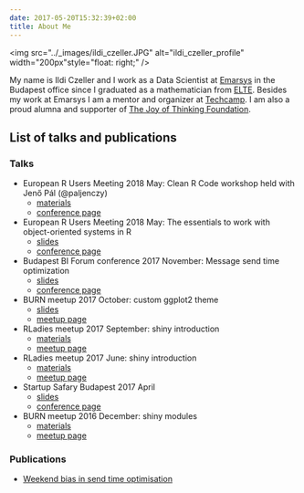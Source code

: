 ```yaml
---
date: 2017-05-20T15:32:39+02:00
title: About Me
---
```


<img src="../_images/ildi_czeller.JPG" alt="ildi_czeller_profile" width="200px"style="float: right;" /> 

My name is Ildi Czeller and I work as a Data Scientist at [Emarsys](https://www.emarsys.com/en-uk/) in the Budapest office since I graduated as a mathematician from [ELTE](https://www.elte.hu/en/). Besides my work at Emarsys I am a mentor and organizer at [Techcamp](http://techtabor.agondolkodasorome.hu/). I am also a proud alumna and supporter of [The Joy of Thinking Foundation](http://agondolkodasorome.hu/en/).

## List of talks and publications

### Talks

* European R Users Meeting 2018 May: Clean R Code workshop held with Jenő Pál (@paljenczy)
  * [materials](https://github.com/czeildi/erum-2018-clean-r-code)
  * [conference page](http://2018.erum.io/#talk-2-303)
* European R Users Meeting 2018 May: The essentials to work with object-oriented systems in R
  * [slides](https://github.com/czeildi/erum2018-oop-essentials)
  * [conference page](http://2018.erum.io/#talk-2-83)
* Budapest BI Forum conference 2017 November: Message send time optimization
    * [slides](https://github.com/czeildi/budapestbi-2017-slides)
    * [conference page](http://budapestbiforum.hu/2017/hu/eloadasok/making-email-campaigns-more-effective-send-time-optimization-czeller-ildiko-emarsys-technologies-kft/)
* BURN meetup 2017 October: custom ggplot2 theme
    * [slides](http://slides.com/czeildi/burn-custom-ggplot2-theme#/)
    * [meetup page](https://www.meetup.com/Budapest-Users-of-R-Network/events/243298698/)
* RLadies meetup 2017 September: shiny introduction
    * [materials](https://github.com/rladies/meetup-presentations_budapest)
    * [meetup page](https://www.meetup.com/R-Ladies-Budapest/events/242934542/)
* RLadies meetup 2017 June: shiny introduction
    * [materials](https://github.com/rladies/meetup-presentations_budapest)
    * [meetup page](https://www.meetup.com/R-Ladies-Budapest/events/240631884/)
* Startup Safary Budapest 2017 April
    * [slides](http://slides.com/czeildi/startup-safari-send-time-optimization#/)
    * [conference page](http://budapest.startupsafary.com/sessions/38409_szemelyreszabott_uzenetkuldesi_id_optimalizalas_egy_data_science_projekt_lepesei_a_tol_z_ig)
* BURN meetup 2016 December: shiny modules
    * [materials](https://github.com/czeildi/burn-meetup-shiny-modules)
    * [meetup page](https://www.meetup.com/Budapest-Users-of-R-Network/events/235728423/)

### Publications

* [Weekend bias in send time optimisation](https://blog.craftlab.hu/weekend-bias-in-send-time-optimisation-ba80176af1b9)
